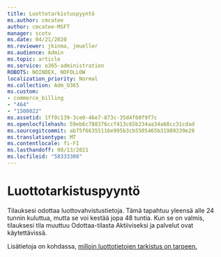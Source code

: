 ```yaml
---
title: Luottotarkistuspyyntö
ms.author: cmcatee
author: cmcatee-MSFT
manager: scotv
ms.date: 04/21/2020
ms.reviewer: jkinma, jmueller
ms.audience: Admin
ms.topic: article
ms.service: o365-administration
ROBOTS: NOINDEX, NOFOLLOW
localization_priority: Normal
ms.collection: Adm_O365
ms.custom:
- commerce_billing
- "464"
- "1500022"
ms.assetid: 1ff0c139-3ce0-46e7-873c-35d4f60f9f7c
ms.openlocfilehash: 59eb6c788376ccf413c65b234aa34a68cc31cdad
ms.sourcegitcommit: ab75f66355116e995b3cb5505465b31989339e28
ms.translationtype: MT
ms.contentlocale: fi-FI
ms.lasthandoff: 08/13/2021
ms.locfileid: "58333308"
---
```

# <a name="credit-check-status-request"></a>Luottotarkistuspyyntö

Tilauksesi odottaa luottovahvistustietoja. Tämä tapahtuu yleensä alle 24 tunnin kuluttua, mutta se voi kestää jopa 48 tuntia. Kun se on valmis, tilauksesi tila muuttuu Odottaa-tilasta Aktiiviseksi ja palvelut ovat käytettävissä.

Lisätietoja on kohdassa, [milloin luottotietojen tarkistus on tarpeen.](https://docs.microsoft.com/microsoft-365/commerce/billing-and-payments/pay-for-your-subscription#pay-by-invoice-check-or-eft)
